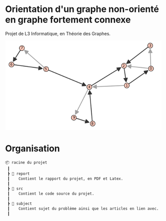 # Orientation d'un graphe non-orienté en graphe fortement connexe
 
Projet de L3 Informatique, en Théorie des Graphes.

![Arbre de parcours d'un DFS](
    report/img/graphe-oriente-gris.png 
    "Arbre de parcours d'un DFS"
)

# Organisation
```
📦 racine du projet
 ┃
 ┣ 📂 report
 ┃    Contient le rapport du projet, en PDF et Latex.
 ┃ 
 ┣ 📂 src
 ┃    Contient le code source du projet.
 ┃ 
 ┣ 📂 subject
 ┃    Contient sujet du problème ainsi que les articles en lien avec.
 ┃ 
```
